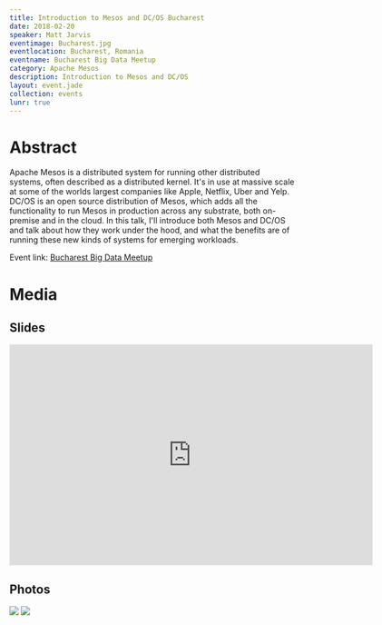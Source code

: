 ```yaml
---
title: Introduction to Mesos and DC/OS Bucharest
date: 2018-02-20
speaker: Matt Jarvis
eventimage: Bucharest.jpg
eventlocation: Bucharest, Romania
eventname: Bucharest Big Data Meetup
category: Apache Mesos
description: Introduction to Mesos and DC/OS
layout: event.jade
collection: events
lunr: true
---
```


# Abstract

Apache Mesos is a distributed system for running other distributed systems, often described as a distributed kernel. It's in use at massive scale at some of the worlds largest companies like Apple, Netflix, Uber and Yelp. DC/OS is an open source distribution of Mesos, which adds all the functionality to run Mesos in production across any substrate, both on-premise and in the cloud. In this talk, I'll introduce both Mesos and DC/OS and talk about how they work under the hood, and what the benefits are of running these new kinds of systems for emerging workloads. 

Event link: <a href="https://www.meetup.com/Bucharest-Big-Data-Meetup/events/247081621/">Bucharest Big Data Meetup</a>

# Media
## Slides

<iframe src="https://docs.google.com/presentation/d/1GbRRrg9udbFYKmbP_3Q942oySl9l1MWmfBJrt5Ofvfc/embed?start=false&loop=false&delayms=3000" frameborder="0" width="640" height="389" allowfullscreen="true" mozallowfullscreen="true" webkitallowfullscreen="true"></iframe>

## Photos

<img src="https://drive.google.com/uc?id=0B3o8rnwkwKWYb2hkMUJVR0RkOVU5V1FoUXZSUmFtU3dFWlA4">
<img src="https://drive.google.com/uc?id=0B3o8rnwkwKWYaGg5X1o1azF2MzN2dWxHcTRMT2ROWVJkNUtv">
